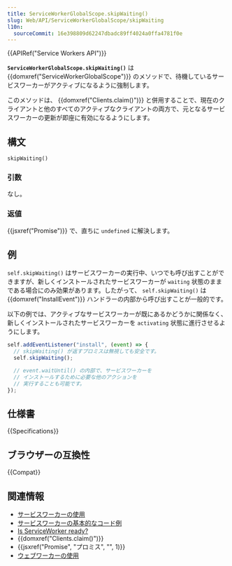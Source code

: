 ```yaml
---
title: ServiceWorkerGlobalScope.skipWaiting()
slug: Web/API/ServiceWorkerGlobalScope/skipWaiting
l10n:
  sourceCommit: 16e398809d62247dbadc89ff4024a0ffa4781f0e
---
```


{{APIRef("Service Workers API")}}

**`ServiceWorkerGlobalScope.skipWaiting()`** は {{domxref("ServiceWorkerGlobalScope")}} のメソッドで、待機しているサービスワーカーがアクティブになるように強制します。

このメソッドは、 {{domxref("Clients.claim()")}} と併用することで、現在のクライアントと他のすべてのアクティブなクライアントの両方で、元となるサービスワーカーの更新が即座に有効になるようにします。

## 構文

```js-nolint
skipWaiting()
```

### 引数

なし。

### 返値

{{jsxref("Promise")}} で、直ちに `undefined` に解決します。

## 例

`self.skipWaiting()` はサービスワーカーの実行中、いつでも呼び出すことができますが、新しくインストールされたサービスワーカーが `waiting` 状態のままである場合にのみ効果があります。したがって、 `self.skipWaiting()` は {{domxref("InstallEvent")}} ハンドラーの内部から呼び出すことが一般的です。

以下の例では、アクティブなサービスワーカーが既にあるかどうかに関係なく、新しくインストールされたサービスワーカーを `activating` 状態に進行させるようにします。

```js
self.addEventListener("install", (event) => {
  // skipWaiting() が返すプロミスは無視しても安全です。
  self.skipWaiting();

  // event.waitUntil() の内部で、サービスワーカーを
  // インストールするために必要な他のアクションを
  // 実行することも可能です。
});
```

## 仕様書

{{Specifications}}

## ブラウザーの互換性

{{Compat}}

## 関連情報

- [サービスワーカーの使用](/ja/docs/Web/API/Service_Worker_API/Using_Service_Workers)
- [サービスワーカーの基本的なコード例](https://github.com/mdn/dom-examples/tree/main/service-worker/simple-service-worker)
- [Is ServiceWorker ready?](https://jakearchibald.github.io/isserviceworkerready/)
- {{domxref("Clients.claim()")}}
- {{jsxref("Promise", "プロミス", "", 1)}}
- [ウェブワーカーの使用](/ja/docs/Web/API/Web_Workers_API/Using_web_workers)
